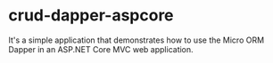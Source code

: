 # crud-dapper-aspcore
It's a simple application that demonstrates how to use the Micro ORM Dapper in an ASP.NET Core MVC web application.
